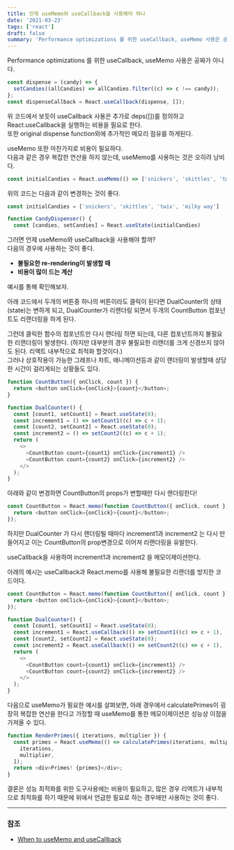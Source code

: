 ```yaml
---
title: 언제 useMemo와 useCallback을 사용해야 하나
date: '2021-03-23'
tags: ['react']
draft: false
summary: 'Performance optimizations 를 위한 useCallback, useMemo 사용은 공짜가 아니다.'
---
```


Performance optimizations 를 위한 useCallback, useMemo 사용은 공짜가 아니다.

```js
const dispense = (candy) => {
  setCandies((allCandies) => allCandies.filter((c) => c !== candy));
};
const dispenseCallback = React.useCallback(dispense, []);
```

위 코드에서 보듯이 useCallback 사용은 추가로 deps([])를 정의하고 React.useCallback을 실행하는 비용을 필요로 한다. <br />
또한 original dispense function외에 추가적인 메모리 점유를 하게된다.

useMemo 또한 마찬가지로 비용이 필요하다. <br />
다음과 같은 경우 복잡한 연산을 하지 않는데, useMemo를 사용하는 것은 오히려 낭비다.

```js
const initialCandies = React.useMemo(() => ['snickers', 'skittles', 'twix', 'milkyway'], []);
```

위의 코드는 다음과 같이 변경하는 것이 좋다.

```js
const initialCandies = ['snickers', 'skittles', 'twix', 'milky way']

function CandyDispenser() {
  const [candies, setCandies] = React.useState(initialCandies)
```

그러면 언제 useMemo와 useCallback을 사용해야 할까? <br />
다음의 경우에 사용하는 것이 좋다.

- **불필요한 re-rendering이 발생할 때**
- **비용이 많이 드는 계산**

예시를 통해 확인해보자.

아래 코드에서 두개의 버튼중 하나의 버튼이라도 클릭이 된다면 DualCounter의 상태(state)는 변하게 되고, DualCounter가 리랜더링 되면서 두개의 CountButton 컴포넌트도 리랜더링을 하게 된다.

그런데 클릭한 함수의 컴포넌트만 다시 랜더링 하면 되는데, 다른 컴포넌트까지 불필요한 리랜더링이 발생한다. (하지만 대부분의 경우 불필요한 리랜더를 크게 신경쓰지 않아도 된다. 리액트 내부적으로 최적화 할것이다.) <br />
그러나 상호작용이 가능한 그래프나 차트, 애니메이션등과 같이 랜더링이 발생할때 상당한 시간이 걸리게되는 상황들도 있다.

```js
function CountButton({ onClick, count }) {
  return <button onClick={onClick}>{count}</button>;
}

function DualCounter() {
  const [count1, setCount1] = React.useState(0);
  const increment1 = () => setCount1((c) => c + 1);
  const [count2, setCount2] = React.useState(0);
  const increment2 = () => setCount2((c) => c + 1);
  return (
    <>
      <CountButton count={count1} onClick={increment1} />
      <CountButton count={count2} onClick={increment2} />
    </>
  );
}
```

아래와 같이 변경하면 CountButton의 props가 변할때만 다시 랜더링한다!

```js
const CountButton = React.memo(function CountButton({ onClick, count }) {
  return <button onClick={onClick}>{count}</button>;
});
```

하지만 DualCounter 가 다시 랜더링될 때마다 increment1과 increment2 는 다시 만들어지고 이는 CountButton의 prop변경으로 이어져 리랜더링을 유발한다.

useCallback을 사용하여 increment1과 increment2 을 메모이제이션한다.

아래의 예시는 useCallback과 React.memo를 사용해 불필요한 리랜더를 방지한 코드이다.

```js
const CountButton = React.memo(function CountButton({ onClick, count }) {
  return <button onClick={onClick}>{count}</button>;
});

function DualCounter() {
  const [count1, setCount1] = React.useState(0);
  const increment1 = React.useCallback(() => setCount1((c) => c + 1), []);
  const [count2, setCount2] = React.useState(0);
  const increment2 = React.useCallback(() => setCount2((c) => c + 1), []);
  return (
    <>
      <CountButton count={count1} onClick={increment1} />
      <CountButton count={count2} onClick={increment2} />
    </>
  );
}
```

다음으로 useMemo가 필요한 예시를 살펴보면, 아래 경우에서 calculatePrimes이 굉장히 복잡한 연산을 한다고 가정할 때 useMemo를 통한 메모이제이션은 성능상 이점을 가져올 수 있다.

```js
function RenderPrimes({ iterations, multiplier }) {
  const primes = React.useMemo(() => calculatePrimes(iterations, multiplier), [
    iterations,
    multiplier,
  ]);
  return <div>Primes! {primes}</div>;
}
```

결론은 성능 최적화를 위한 도구사용에는 비용이 필요하고, 많은 경우 리액트가 내부적으로 최적화를 하기 때문에 위에서 언급한 필요로 하는 경우에만 사용하는 것이 좋다.

---

### 참조

- [When to useMemo and useCallback](https://kentcdodds.com/blog/usememo-and-usecallback)
